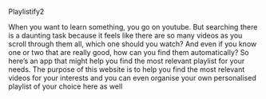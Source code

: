 
Playlistify2



When you want to learn something, you go on youtube. But searching there is a daunting task because it feels like there are so many videos as you scroll through them all, which one should you watch? And even if you know one or two that are really good, how can you find them automatically?
So here’s an app that might help you find the most relevant playlist for your needs. The purpose of this website is to help you find the most relevant videos for your interests and you can even organise your own personalised playlist of your choice here as well

